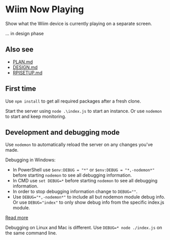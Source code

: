 # Wiim Now Playing

Show what the Wiim device is currently playing on a separate screen.

... in design phase

## Also see

- [PLAN.md](docs/PLAN.md)
- [DESIGN.md](docs/DESIGN.md)
- [RPISETUP.md](docs/RPISETUP.md)

## First time

Use ``npm install`` to get all required packages after a fresh clone.

Start the server using ``node .\index.js`` to start an instance. Or use ``nodemon`` to start and keep monitoring.

## Development and debugging mode

Use ``nodemon`` to automatically reload the server on any changes you've made.

Debugging in Windows:

- In PowerShell use ``$env:DEBUG = "*"`` or ``$env:DEBUG = "*,-nodemon*"`` before starting ``nodemon`` to see all debugging information.
- In CMD use ``set DEBUG=*`` before starting ``nodemon`` to see all debugging information.
- In order to stop debugging information change to ``DEBUG=""``.
- Use ``DEBUG="*,-nodemon*"`` to include all but nodemon module debug info.  
  Or use ``DEBUG="index"`` to only show debug info from the specific index.js module.

[Read more](https://www.npmjs.com/package/debug#windows-command-prompt-notes)

Debugging on Linux and Mac is different. Use ``DEBUG=* node ./index.js`` on the same command line.
